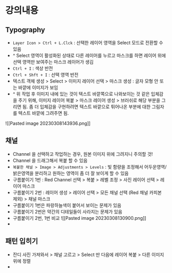 # 강의내용

## Typography
- `Layer Icon > Ctrl + L.Clck` : 선택한 레이어 영역을 Select 모드로 전환할 수 있음
- ^ Select 영역이 활성화된 상태로 다른 레이어를 누르고 마스크를 하면 레이어 위에 선택 영역만 보여주는 마스크 레이어가 생김
- `Ctrl + I` : 색상 반전
- `Ctrl + Shft + I` : 선택 영역 반전
- 텍스트 객체 생성 > Select > 이미지 레이어 선택 > 마스크 생성 : 글자 모형 안 또는 바깥에 이미지가 보임
- ^ 위 작업 후 이미지 내에 있는 것이 텍스트 바깥쪽으로 나와보이는 것 같은 입체감을 주기 위해, 이미지 레이어 복붙 > 마스크 레이어 생성 > 브러쉬로 해당 부분을 그리면 됨. 좀 더 입체감을 구현하려면 텍스트 바깥으로 튀어나온 부분에 대한 그림자를 텍스트 바깥에 그려주면 됨.

![[Pasted image 20230308143936.png]]

## 채널
- Channel 을 선택하고 작업하는 경우, 원본 이미지 위에 그려지니 주의할 것!
- Channel 을 드래그해서 복붙 할 수 있음
- `복붙한 채널 > Image > Adjustments > Levels` : 빛 함량을 조정해서 어두운영역/밝은영역을 분리하고 원하는 영역이 좀 더 잘 보이게 할 수 있음
- 구름붙이기 1번 : Red Channel 선택 > 복붙 > 레벨 조정 > 사진 레이어 선택 > 레이어 마스크
- 구름붙이기 2번 : 레이어 생성 > 레이어 선택 > 모든 채널 선택 (Red 채널 카피본 제외) > 채널 마스크
- 구름붙이기 1번은 파랑하늘색이 붙어서 보이는 문제가 있음
- 구름붙이기 2번은 약간의 디테일들이 사라지는 문제가 있음
- 구름붙이기 2번, 1번 비교
  ![[Pasted image 20230308130900.png]]
- 

## 패턴 입히기
- 잔디 사진 가져와서 > 채널 고르고 > Select 딴 다음에 레이어 복붙 > 다른 이미지 위에 정렬
- 